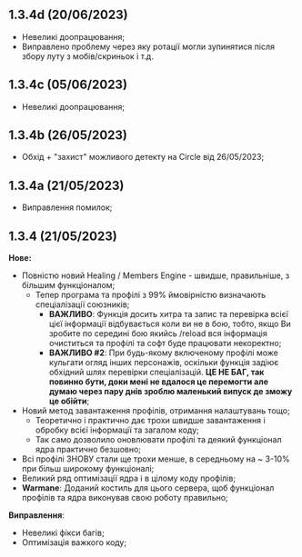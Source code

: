 ## 1.3.4d (20/06/2023)
- Невеликі доопрацювання;
- Виправлено проблему через яку ротації могли зупинятися після збору луту з мобів/скриньок і т.д.

## 1.3.4c (05/06/2023)
- Невеликі доопрацювання;

## 1.3.4b (26/05/2023)
- Обхід + "захист" можливого детекту на Circle від 26/05/2023;

## 1.3.4a (21/05/2023)
- Виправлення помилок;

## 1.3.4 (21/05/2023)
**Нове:**
- Повністю новий Healing / Members Engine - швидше, правильніше, з більшим функціоналом;
	- Тепер програма та профілі з 99% ймовірністю визначають спеціалізації союзників;
		- **ВАЖЛИВО**: Функція досить хитра та запис та перевірка всієї цієї інформації відбувається коли ви не в бою, тобто, якщо Ви зробите по середині бою якийсь /reload вся інформація очиститься та профілі та софт буде працювати некоректно;
		- **ВАЖЛИВО #2**: При будь-якому включеному профілі може кульгати огляд інших персонажів, оскільки функція задіює обхідний шлях перевірки спеціалізацій. **ЦЕ НЕ БАГ, так повинно бути, доки мені не вдалося це перемогти але думаю через пару днів зроблю маленький випуск де зможу це обійти**;
- Новий метод завантаження профілів, отримання налаштувань тощо;
	-  Теоретично і практично дає трохи швидше завантаження і обробку всієї інформації та загалом коду;
	-  Так само дозволило оновлювати профілі та деякий функціонал ядра практично безшовно;
- Всі профілі ЗНОВУ стали ще трохи менше, в середньому на ~ 3-10% при більш широкому функціоналі;
- Великий ряд оптимізації ядра і в цілому коду профілів;
- **Warmane**: Доданий костиль для цього сервера, щоб функціонал профілів та ядра виконував свою роботу правильно;

**Виправлення**:
- Невеликі фікси багів;
- Оптимізація важкого коду;